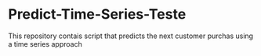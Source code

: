 # Predict-Time-Series-Teste
This repository contais script that predicts the next customer purchas using a time series approach
